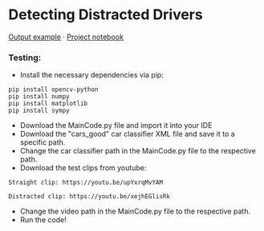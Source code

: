 # Detecting Distracted Drivers

[Output example](https://youtu.be/kIjRUuDr6XQ) ·
[Project notebook](https://colab.research.google.com/drive/1RQrEzGkaY8S3NYdyLO2fFDhOmkoddR_m?usp=sharing)

### Testing:
  * Install the necessary dependencies via pip:
```
pip install opencv-python
pip install numpy
pip install matplotlib
pip install sympy 
```
  * Download the MainCode.py file and import it into your IDE
  * Download the "cars_good" car classifier XML file and save it to a specific path. 
  * Change the car classifier path in the MainCode.py file to the respective path.
  * Download the test clips from youtube:

```Straight clip: https://youtu.be/upYxrqMvYAM```

 ```Distracted clip: https://youtu.be/xejhEGlisRk```
 
  * Change the video path in the MainCode.py file to the respective path.
  * Run the code! 
  
  



